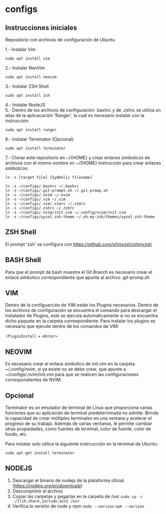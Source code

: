 # configs

## Instrucciones iniciales

Repositorio con archivos de configuración de Ubuntu 

1.- Instalar Vim
```
sudo apt install vim
```
2.- Instalar NeoVim
```
sudo apt install neovim
```
3.- Instalar ZSH Shell
```
sudo apt install zsh
```
4.- Instalar NodeJS  
5.- Dentro de los archivos de configuración .bashrc y de .zshrc se utiliza un alias de la aplicacación 'Ranger', la cual es necesario instalar con la instrucción:
```
sudo apt install ranger
```
6.- Instalar Terminator (Opcional)
```
sudo apt install terminator
```

7.- Clonar este repositorio en ~/{HOME} y crear enlaces simbolicos de archivos con el mismo nombre en ~/{HOME}
Instrucción para crear enlaces simbolicos:
```
ln -s [target file] [Symbolic filename]
```
```
ln -s ~/configs/.bashrc ~/.bashrc
ln -s ~/configs/.git-prompt.sh ~/.git-promp.sh
ln -s ~/configs/.nvim ~/.nvim
ln -s ~/configs/.vim ~/.vim
ln -s ~/configs/.vim/.vimrc ~/.vimrc
ln -s ~/configs/.zshrc ~/.zshrc
ln -s ~/configs/.nvim/init.vim ~/.config/nvim/init.vim 
ln -s ~/configs/uysal.zsh-theme ~/.oh-my-zsh/themes/uysal.zsh-theme 
```
## ZSH Shell
El prompt 'zsh' se configura con https://github.com/ohmyzsh/ohmyzsh 

## BASH Shell
Para que el prompt de bash muestre el Git Branch es necesario crear el enlace simbolico correspondiente que apunte al archivo .git-promp.sh 

## VIM 
Dentro de la configuarción de VIM están los Plugins necesarios. Dentro de los archivos de configuración se encuentra el comando para descargar el instalador de Plugins, este se ejecuta automaticamente si no se encuentra dicho paquete en la carpeta correspondiente.
Para instalar los plugins es necesario que ejecute dentro de los comandos de VIM:

`:PluginInstall` + `<Enter>` 

## NEOVIM
Es necesario crear el enlace simbolico de init.vim en la carpeta ~/.config/nvim, si ya existe no se debe crear, que apunte a ~/configs/.nvim/init.vim para que se realicen las configuraciones correspondientes de NVIM.

## Opcional
Terminator es un emulador de terminal de Linux que proporciona varias funciones que su aplicación de terminal predeterminada no admite. Brinda la capacidad de crear múltiples terminales en una ventana y acelerar el progreso de su trabajo. Además de varias ventanas, le permite cambiar otras propiedades, como fuentes de terminal, color de fuente, color de fondo, etc.

Para instalar solo utilice la siguiente instrcucción en la terminal de Ubuntu:

`sudo apt-get install terminator`

## NODEJS
1. Descargar el binario de nodejs de la plataforma oficial. (https://nodejs.org/en/download/)
2. Descomprimir el archivo
3. Copiar las carpetas y pegarlas en la carpeta de /usr
`sudo cp -r ./{lib,share,include,bin} /usr`
4. Verifica la versión de node y npm
`node --version`
`npm --version`
